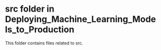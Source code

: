# src folder in Deploying_Machine_Learning_Models_to_Production 
This folder contains files related to src. 

